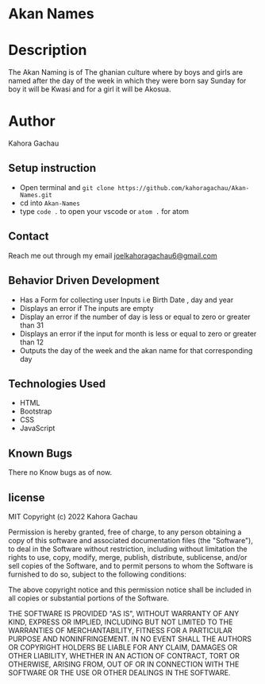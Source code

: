 # Akan Names

# Description
The Akan Naming is of The ghanian culture where by boys and girls are named after the day of the week in which they were born say Sunday for boy it will be Kwasi and for a girl it will be Akosua.

# Author
Kahora Gachau

## Setup instruction
- Open terminal and `git clone https://github.com/kahoragachau/Akan-Names.git`
- cd into `Akan-Names`
- type `code .` to open your vscode or `atom .` for atom

## Contact
Reach me out through my email joelkahoragachau6@gmail.com

## Behavior Driven Development
- Has a Form for collecting user Inputs i.e Birth Date , day and year
- Displays an error if The inputs are empty
- Display an error if the number of day is less or equal to zero or greater than 31
- Displays an error if the input for month is less or equal to zero or greater than 12
- Outputs the day of the week and the akan name for that corresponding day
## Technologies Used
- HTML
- Bootstrap
- CSS
- JavaScript

## Known Bugs
There no Know bugs as of now.

## license
MIT Copyright (c) 2022 Kahora Gachau

Permission is hereby granted, free of charge, to any person obtaining a copy of this software and associated documentation files (the "Software"), to deal in the Software without restriction, including without limitation the rights to use, copy, modify, merge, publish, distribute, sublicense, and/or sell copies of the Software, and to permit persons to whom the Software is furnished to do so, subject to the following conditions:

The above copyright notice and this permission notice shall be included in all copies or substantial portions of the Software.

THE SOFTWARE IS PROVIDED "AS IS", WITHOUT WARRANTY OF ANY KIND, EXPRESS OR IMPLIED, INCLUDING BUT NOT LIMITED TO THE WARRANTIES OF MERCHANTABILITY, FITNESS FOR A PARTICULAR PURPOSE AND NONINFRINGEMENT. IN NO EVENT SHALL THE AUTHORS OR COPYRIGHT HOLDERS BE LIABLE FOR ANY CLAIM, DAMAGES OR OTHER LIABILITY, WHETHER IN AN ACTION OF CONTRACT, TORT OR OTHERWISE, ARISING FROM, OUT OF OR IN CONNECTION WITH THE SOFTWARE OR THE USE OR OTHER DEALINGS IN THE SOFTWARE.